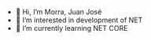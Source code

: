 - 👋 Hi, I’m Morra, Juan José
- 👀 I’m interested in development of NET
- 🌱 I’m currently learning NET CORE

<!---
juanjosemorra/juanjosemorra is a ✨ special ✨ repository because its `README.md` (this file) appears on your GitHub profile.
You can click the Preview link to take a look at your changes.
--->
